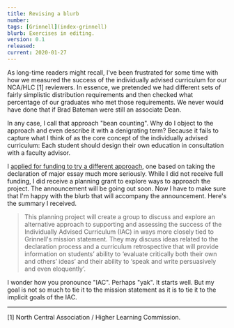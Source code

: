 ```yaml
---
title: Revising a blurb
number: 
tags: [Grinnell](index-grinnell)
blurb: Exercises in editing.
version: 0.1
released: 
current: 2020-01-27
---
```

As long-time readers might recall, I've been frustrated for some
time with how we measured the success of the individually advised
curriculum for our NCA/HLC [1] reviewers.  In essence, we pretended
we had different sets of fairly simplistic distribution requirements
and then checked what percentage of our graduates who met those
requirements.  We never would have done that if Brad Bateman were
still an associate Dean.

In any case, I call that approach "bean counting".  Why do I object
to the approach and even describe it with a denigrating term? Because
it fails to capture what I think of as the core concept of the
individually advised curriculum: Each student should design their own
education in consultation with a faculty advisor.

I [applied for funding to try a different
approach](innovation-fund-2019-09-27), one based on taking the declaration
of major essay much more seriously.  While I did not receive full funding,
I did receive a planning grant to explore ways to approach the project. The
announcement will be going out soon.  Now I have to make sure that I'm
happy with the blurb that will accompany the announcement.  Here's the
summary I received.

> This planning project will create a group to discuss and explore an alternative approach to supporting and assessing the success of the Individually Advised Curriculum (IAC) in ways more closely tied to Grinnell's mission statement. They may discuss ideas related to the declaration process and a curriculum retrospective that will provide information on students’ ability to ‘evaluate critically both their own and others’ ideas’ and their ability to ‘speak and write persuasively and even eloquently’.

I wonder how you pronounce "IAC".  Perhaps "yak".  It starts well.
But my goal is not so much to tie it to the mission statement as it is
to tie it to the implicit goals of the IAC.

---

[1] North Central Association / Higher Learning Commission.

